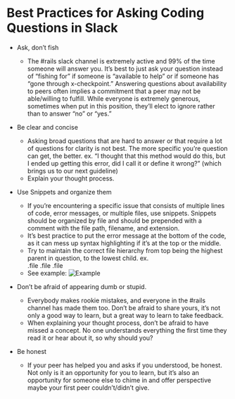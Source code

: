 # Best Practices for Asking Coding Questions in Slack

* Ask, don’t fish
	* The #rails slack channel is extremely active and 99% of the time someone will answer you. It’s best to just ask your question instead of “fishing for” if someone is “available to help” or if someone has “gone through x-checkpoint.” Answering questions about availability to peers often implies a commitment that a peer may not be able/willing to fulfill. While everyone is extremely generous, sometimes when put in this position, they’ll elect to ignore rather than to answer “no” or “yes.”

* Be clear and concise
	* Asking broad questions that are hard to answer or that require a lot of questions for clarity is not best. The more specific you’re question can get, the better. ex. “I thought that this method would do this, but I ended up getting this error, did I call it or define it wrong?” (which brings us to our next guideline)
	* Explain your thought process.

* Use Snippets and organize them
	* If you’re encountering a specific issue that consists of multiple lines of code, error messages, or multiple files, use snippets. Snippets should be organized by file and should be prepended with a comment with the file path, filename, and extension.
	* It’s best practice to put the error message at the bottom of the code, as it can mess up syntax highlighting if it’s at the top or the middle.
	* Try to maintain the correct file hierarchy from top being the highest parent in question, to the lowest child. ex. <main>.file <dependency>.file <dependency of dependency>.file
	* See example:
	![Example](http://imgur.com/HGD6ZBZ)


* Don’t be afraid of appearing dumb or stupid.
	* Everybody makes rookie mistakes, and everyone in the #rails channel has made them too. Don’t be afraid to share yours, it’s not only a good way to learn, but a great way to learn to take feedback.
	* When explaining your thought process, don’t be afraid to have missed a concept. No one understands everything the first time they read it or hear about it, so why should you?

* Be honest
	* If your peer has helped you and asks if you understood, be honest. Not only is it an opportunity for you to learn, but it’s also an opportunity for someone else to chime in and offer perspective maybe your first peer couldn’t/didn’t give.
